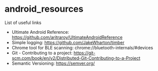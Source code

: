# android_resources
List of useful links
* Ultimate Android Reference: https://github.com/aritraroy/UltimateAndroidReference
* Simple logging: https://github.com/JakeWharton/timber
* Chrome tool for BLE scanning: chrome://bluetooth-internals/#devices
* Git - Contributing to a project: https://git-scm.com/book/en/v2/Distributed-Git-Contributing-to-a-Project
* Semantic Versioning: https://semver.org/
